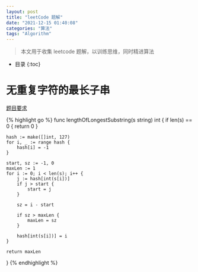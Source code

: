 ```yaml
---
layout: post
title: "leetCode 题解"
date: "2021-12-15 01:40:08"
categories: "算法"
tags: "Algorithm"
---
```


> 本文用于收集 leetcode 题解，以训练思维，同时精进算法




* 目录
{:toc}

# 无重复字符的最长子串

[题目要求](https://leetcode-cn.com/problems/longest-substring-without-repeating-characters/)

{% highlight go %}
func lengthOfLongestSubstring(s string) int {
    if len(s) == 0 {
        return 0
    }

    hash := make([]int, 127)
    for i, _ := range hash {
        hash[i] = -1
    }

    start, sz := -1, 0
    maxLen := 1
    for i := 0; i < len(s); i++ {
        j := hash[int(s[i])]
        if j > start {
            start = j
        }

        sz = i - start 

        if sz > maxLen {
            maxLen = sz
        }

        hash[int(s[i])] = i
    }

    return maxLen
}
{% endhighlight %}
